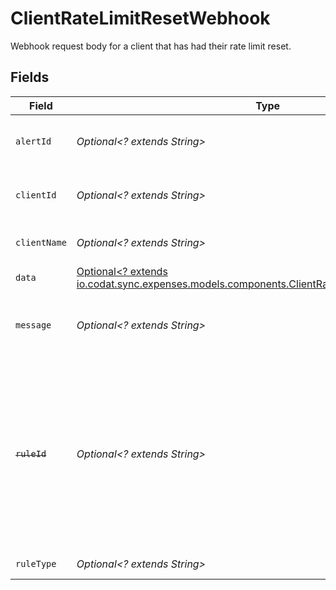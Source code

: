 # ClientRateLimitResetWebhook

Webhook request body for a client that has had their rate limit reset.


## Fields

| Field                                                                                                                                                      | Type                                                                                                                                                       | Required                                                                                                                                                   | Description                                                                                                                                                |
| ---------------------------------------------------------------------------------------------------------------------------------------------------------- | ---------------------------------------------------------------------------------------------------------------------------------------------------------- | ---------------------------------------------------------------------------------------------------------------------------------------------------------- | ---------------------------------------------------------------------------------------------------------------------------------------------------------- |
| `alertId`                                                                                                                                                  | *Optional<? extends String>*                                                                                                                               | :heavy_minus_sign:                                                                                                                                         | Unique identifier of the webhook event.                                                                                                                    |
| `clientId`                                                                                                                                                 | *Optional<? extends String>*                                                                                                                               | :heavy_minus_sign:                                                                                                                                         | Unique identifier for your client in Codat.                                                                                                                |
| `clientName`                                                                                                                                               | *Optional<? extends String>*                                                                                                                               | :heavy_minus_sign:                                                                                                                                         | Name of your client in Codat.                                                                                                                              |
| `data`                                                                                                                                                     | [Optional<? extends io.codat.sync.expenses.models.components.ClientRateLimitResetWebhookData>](../../models/components/ClientRateLimitResetWebhookData.md) | :heavy_minus_sign:                                                                                                                                         | N/A                                                                                                                                                        |
| `message`                                                                                                                                                  | *Optional<? extends String>*                                                                                                                               | :heavy_minus_sign:                                                                                                                                         | A human-readable message about the webhook.                                                                                                                |
| ~~`ruleId`~~                                                                                                                                               | *Optional<? extends String>*                                                                                                                               | :heavy_minus_sign:                                                                                                                                         | : warning: ** DEPRECATED **: This will be removed in a future release, please migrate away from it as soon as possible.<br/><br/>Unique identifier for the rule. |
| `ruleType`                                                                                                                                                 | *Optional<? extends String>*                                                                                                                               | :heavy_minus_sign:                                                                                                                                         | The type of rule.                                                                                                                                          |